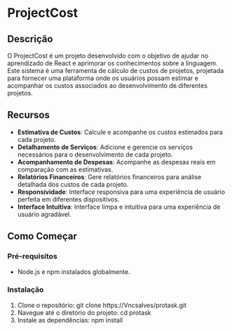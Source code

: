 # ProjectCost

## Descrição

O ProjectCost é um projeto desenvolvido com o objetivo de ajudar no aprendizado de React e aprimorar os conhecimentos sobre a linguagem. Este sistema é uma ferramenta de cálculo de custos de projetos, projetada para fornecer uma plataforma onde os usuários possam estimar e acompanhar os custos associados ao desenvolvimento de diferentes projetos.

## Recursos

- **Estimativa de Custos**: Calcule e acompanhe os custos estimados para cada projeto.
- **Detalhamento de Serviços**: Adicione e gerencie os serviços necessários para o desenvolvimento de cada projeto.
- **Acompanhamento de Despesas**: Acompanhe as despesas reais em comparação com as estimativas.
- **Relatórios Financeiros**: Gere relatórios financeiros para análise detalhada dos custos de cada projeto.
- **Responsividade**: Interface responsiva para uma experiência de usuário perfeita em diferentes dispositivos.
- **Interface Intuitiva**: Interface limpa e intuitiva para uma experiência de usuário agradável.

## Como Começar

### Pré-requisitos

- Node.js e npm instalados globalmente.

### Instalação
1. Clone o repositório: git clone https://Vncsalves/protask.git
2. Navegue até o diretório do projeto: cd protask
3. Instale as dependências: npm install
